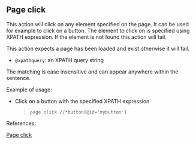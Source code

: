 ## Page click

This action will click on any element specified on the page. It can be used for example to click on a button.
The element to click on is specified using XPATH expression. If the element is not found this action will fail.

This action expects a page has been loaded and exist otherwise it will fail.

- `@xpathquery`: an XPATH query string

The matching is case insensitive and can appear anywhere within the sentence.

Example of usage:

- Click on a button with the specified XPATH expression

    > `page click //*button[@id='mybutton']`


References:

[Page click](https://github.com/DasAng/phobo-release/blob/master/docs/browser_actions.md#page-click)